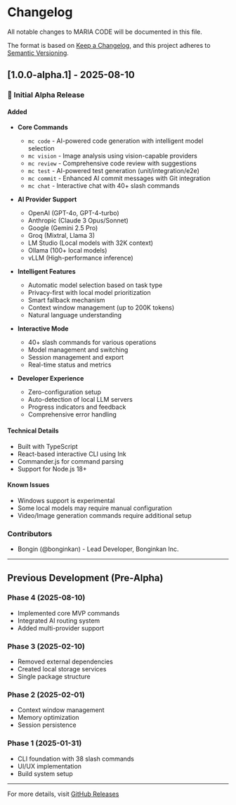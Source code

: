 # Changelog

All notable changes to MARIA CODE will be documented in this file.

The format is based on [Keep a Changelog](https://keepachangelog.com/en/1.0.0/),
and this project adheres to [Semantic Versioning](https://semver.org/spec/v2.0.0.html).

## [1.0.0-alpha.1] - 2025-08-10

### 🎉 Initial Alpha Release

#### Added
- **Core Commands**
  - `mc code` - AI-powered code generation with intelligent model selection
  - `mc vision` - Image analysis using vision-capable providers
  - `mc review` - Comprehensive code review with suggestions
  - `mc test` - AI-powered test generation (unit/integration/e2e)
  - `mc commit` - Enhanced AI commit messages with Git integration
  - `mc chat` - Interactive chat with 40+ slash commands

- **AI Provider Support**
  - OpenAI (GPT-4o, GPT-4-turbo)
  - Anthropic (Claude 3 Opus/Sonnet)
  - Google (Gemini 2.5 Pro)
  - Groq (Mixtral, Llama 3)
  - LM Studio (Local models with 32K context)
  - Ollama (100+ local models)
  - vLLM (High-performance inference)

- **Intelligent Features**
  - Automatic model selection based on task type
  - Privacy-first with local model prioritization
  - Smart fallback mechanism
  - Context window management (up to 200K tokens)
  - Natural language understanding

- **Interactive Mode**
  - 40+ slash commands for various operations
  - Model management and switching
  - Session management and export
  - Real-time status and metrics

- **Developer Experience**
  - Zero-configuration setup
  - Auto-detection of local LLM servers
  - Progress indicators and feedback
  - Comprehensive error handling

#### Technical Details
- Built with TypeScript
- React-based interactive CLI using Ink
- Commander.js for command parsing
- Support for Node.js 18+

#### Known Issues
- Windows support is experimental
- Some local models may require manual configuration
- Video/Image generation commands require additional setup

### Contributors
- Bongin (@bonginkan) - Lead Developer, Bonginkan Inc.

---

## Previous Development (Pre-Alpha)

### Phase 4 (2025-08-10)
- Implemented core MVP commands
- Integrated AI routing system
- Added multi-provider support

### Phase 3 (2025-02-10)
- Removed external dependencies
- Created local storage services
- Single package structure

### Phase 2 (2025-02-01)
- Context window management
- Memory optimization
- Session persistence

### Phase 1 (2025-01-31)
- CLI foundation with 38 slash commands
- UI/UX implementation
- Build system setup

---

For more details, visit [GitHub Releases](https://github.com/bonginkan/maria/releases)